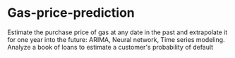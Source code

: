 # Gas-price-prediction
Estimate the purchase price of gas at any date in the past and extrapolate it for one year into the future:  ARIMA, Neural network, Time series modeling. Analyze a book of loans to estimate a customer's probability of default
